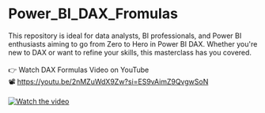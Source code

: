 # Power_BI_DAX_Fromulas
This repository is ideal for data analysts, BI professionals, and Power BI enthusiasts aiming to go from Zero to Hero in Power BI DAX. Whether you're new to DAX or want to refine your skills, this masterclass has you covered.
<br><br>
👉 Watch DAX Formulas Video on YouTube  <br> 📽️  https://youtu.be/2nMZuWdX9Zw?si=ES9vAimZ9QvgwSoN
<br><br>
[![Watch the video](https://img.youtube.com/vi/2nMZuWdX9Zw/hqdefault.jpg)](https://youtu.be/2nMZuWdX9Zw?si=ES9vAimZ9QvgwSoN)

